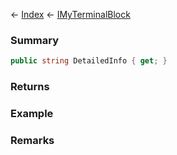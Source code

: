 ← [Index](Api-Index) ← [IMyTerminalBlock](Sandbox.ModAPI.Ingame.IMyTerminalBlock)

### Summary

```csharp
public string DetailedInfo { get; }
```

### Returns

### Example

### Remarks

